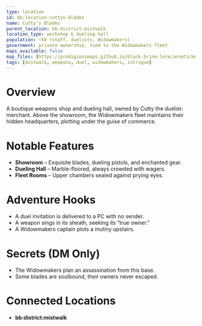 ```yaml
---
type: location
id: bb:location:cuttys-blades
name: Cutty’s Blades
parent_location: bb:district:mistwalk
location_type: workshop & dueling hall
population: ~50 (staff, duelists, Widowmakers)
government: private ownership, tied to the Widowmakers fleet
maps_available: false
map_files: [https://prodigiousmaps.github.io/black-brine-lore/assets/maps/cuttys-blades.jpg]
tags: [mistwalk, weapons, duel, widowmakers, intrigue]
---
```


# Overview
A boutique weapons shop and dueling hall, owned by Cutty the duelist-merchant. Above the showroom, the Widowmakers fleet maintains their hidden headquarters, plotting under the guise of commerce.  

# Notable Features
- **Showroom** – Exquisite blades, dueling pistols, and enchanted gear.  
- **Dueling Hall** – Marble-floored, always crowded with wagers.  
- **Fleet Rooms** – Upper chambers sealed against prying eyes.  

# Adventure Hooks
- A duel invitation is delivered to a PC with no sender.  
- A weapon sings in its sheath, seeking its “true owner.”  
- A Widowmakers captain plots a mutiny upstairs.  

# Secrets (DM Only)
- The Widowmakers plan an assassination from this base.  
- Some blades are soulbound, their owners never escaped.  

# Connected Locations
- **bb:district:mistwalk**
